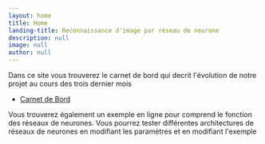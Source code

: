```yaml
---
layout: home
title: Home
landing-title: Reconnaissance d'image par réseau de neurone
description: null
image: null
author: null
---
```


Dans ce site vous trouverez le carnet de bord qui decrit l'évolution de notre projet au cours des trois dernier mois

<ul class="actions">
<li><a href="allposts.html" class="button next">Carnet de Bord</a></li>
</ul>

Vous trouverez également un exemple en ligne pour comprend le fonction des réseaux de neurones. Vous pourrez  tester différentes architectures de réseaux de neurones en modifiant les paramètres et en modifiant l'exemple